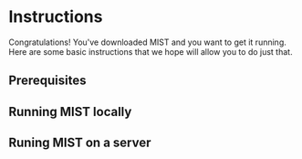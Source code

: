 Instructions
============

Congratulations!  You've downloaded MIST and you want to get it running.
Here are some basic instructions that we hope will allow you to do just
that.

Prerequisites
-------------

Running MIST locally
--------------------

Runing MIST on a server
-----------------------


